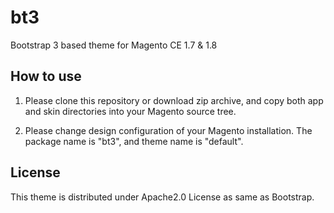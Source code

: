 bt3
===

Bootstrap 3 based theme for Magento CE 1.7 &amp; 1.8

How to use
-----

1. Please clone this repository or download zip archive, and copy both app and skin directories into your Magento source tree.

2. Please change design configuration of your Magento installation. The package name is "bt3", and theme name is "default".


License
-----

This theme is distributed under Apache2.0 License as same as Bootstrap.

